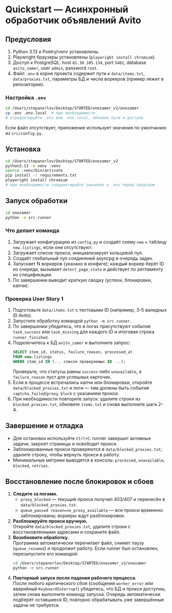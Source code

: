 # Quickstart — Асинхронный обработчик объявлений Avito

## Предусловия
1. Python 3.13 и Poetry/venv установлены.
2. Playwright браузеры установлены (`playwright install chromium`).
3. Доступ к PostgreSQL: host `81.30.105.134`, port `5402`, database `avito_zamer`, user `admin`, password `root`.
4. Файл `.env` в корне проекта содержит пути к `data/items.txt`, `data/proxies.txt`, параметры БД и числа воркеров (пример лежит в репозитории).

### Настройка `.env`
```bash
cd /Users/stepanorlov/Desktop/STARTED/onezamer_v2/onezamer
cp .env .env.local  # при необходимости
# отредактируйте .env или .env.local, обновив пути и доступы
```
Если файл отсутствует, приложение использует значения по умолчанию из `src/config.py`.

## Установка
```bash
cd /Users/stepanorlov/Desktop/STARTED/onezamer_v2
python3.13 -m venv .venv
source .venv/bin/activate
pip install -r requirements.txt
playwright install chromium
# при необходимости скорректируйте значения в .env перед запуском
```

## Запуск обработки
```bash
cd onezamer
python -m src.runner
```

### Что делает команда
1. Загружает конфигурацию из `config.py` и создаёт схему `new` + таблицу `new.listings`, если они отсутствуют.
2. Загружает список прокси, инициализирует кольцевой пул.
3. Создаёт глобальный пул соединений asyncpg и очередь задач.
4. Запускает N воркеров (указано в конфиге); каждый воркер берёт ID из очереди, вызывает `detect_page_state` и действует по регламенту из спецификации.
5. По завершении выводит краткую сводку (успехи, блокировки, капчи).

### Проверка User Story 1
1. Подготовьте `data/items.txt` с тестовыми ID (например, 3–5 валидных ID Avito).
2. Запустите обработку командой `python -m src.runner`.
3. По завершении убедитесь, что в логах присутствуют события `task_success` или `task_missing` для каждого ID и итоговая строка `runner_finished`.
4. Подключитесь к БД `avito_zamer` и выполните запрос:
   ```sql
   SELECT item_id, status, failure_reason, processed_at
   FROM new.listings
   WHERE item_id IN (... список проверяемых ID ...);
   ```
   Проверьте, что статусы равны `success` либо `unavailable`, а `failure_reason` пуст для успешных карточек.
5. Если в процессе встречались капчи или блокировки, откройте `data/blocked_proxies.txt` и логи — там должны быть события `captcha_failed`/`proxy_block` с указанием прокси.
6. При необходимости повторите запуск: удалите строки из `blocked_proxies.txt`, обновите `items.txt` и снова выполните шаги 2–4.

## Завершение и отладка
- Для остановки используйте `Ctrl+C`: runner завершит активные задачи, закроет страницы и освободит прокси.
- Заблокированные прокси проверяются в `data/blocked_proxies.txt`; удалите строку, чтобы вернуть прокси в работу.
- Минимальные метрики выводятся в консоль: `processed`, `unavailable`, `blocked`, `retries`.

## Восстановление после блокировок и сбоев
1. **Следите за логами.**  
   - `proxy_blocked` — текущий прокси получил 403/407 и перенесён в `data/blocked_proxies.txt`.  
   - `queue_paused reason=no_proxy_available` — все прокси временно заблокированы; воркеры ждут разблокировки.
2. **Разблокируйте прокси вручную.**  
   Откройте `data/blocked_proxies.txt`, удалите строки с восстановленными адресами и сохраните файл.
3. **Возобновите обработку.**  
   Программа автоматически перечитает файл, снимет паузу (`queue_resumed`) и продолжит работу. Если runner был остановлен, перезапустите его командой:
   ```bash
   cd /Users/stepanorlov/Desktop/STARTED/onezamer_v2/onezamer
   python -m src.runner
   ```
4. **Повторный запуск после падения рабочего процесса.**  
   После любого критического сбоя (сообщения `worker_error` или аварийный `KeyboardInterrupt`) убедитесь, что БД и прокси доступны, затем снова выполните команду запуска. Очередь автоматически подберёт оставшиеся ID, повторно обрабатывать уже завершённые задачи не требуется.
